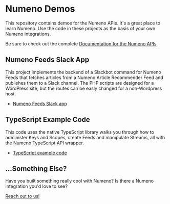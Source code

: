 # Numeno Demos

This repository contains demos for the Numeno APIs. It's a great place to learn Numeno. Use the code in these projects as the basis of your own Numeno integrations.

Be sure to check out the complete [Documentation for the Numeno APIs](https://numeno.ai/wp-content/uploads/docs/).

## Numeno Feeds Slack App
This project implements the backend of a Slackbot command for Numeno Feeds that fetches articles from a Numeno Article Recommender Feed and publishes them to a Slack channel. The PHP scripts are designed for a WordPress site, but the routes can be easly changed for a non-Wordpress host.
- [Numeno Feeds Slack app](https://github.com/numenoai/demos/tree/main/numeno-slackbot-plugin)

## TypeScript Example Code
This code uses the native TypeScript library walks you through how to administer Keys and Scopes, create Feeds and manipulate Streams, all with the Numeno TypeScript API wrapper.
- [TypeScript example code](https://github.com/numenoai/demos/tree/main/demo-typescript-code)

## ...Something Else?

Have you built something really cool with Numeno? Is there a Numeno integration you'd love to see?

[Reach out to us!](mailto:contact@numeno.ai)
